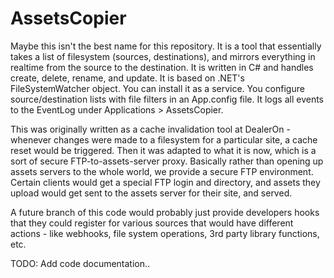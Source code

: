 # AssetsCopier
Maybe this isn't the best name for this repository. 
It is a tool that essentially takes a list of filesystem (sources, destinations), and mirrors everything in realtime from the source to the destination. It is written in C# and handles create, delete, rename, and update. It is based on .NET's FileSystemWatcher object. You can install it as a service. You configure source/destination lists with file filters in an App.config file. It logs all events to the EventLog under Applications > AssetsCopier.

This was originally written as a cache invalidation tool at DealerOn - whenever changes were made to a filesystem for a particular site, a cache reset would be triggered. Then it was adapted to what it is now, which is a sort of secure FTP-to-assets-server proxy. Basically rather than opening up assets servers to the whole world, we provide a secure FTP environment. Certain clients would get a special FTP login and directory, and assets they upload would get sent to the assets server for their site, and served. 

A future branch of this code would probably just provide developers hooks that they could register for various sources that would have different actions - like webhooks, file system operations, 3rd party library functions, etc.

TODO: Add code documentation..
